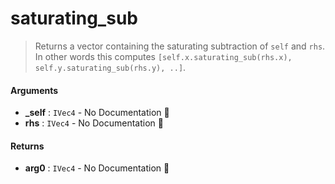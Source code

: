 # saturating\_sub

>  Returns a vector containing the saturating subtraction of `self` and `rhs`.
>  In other words this computes `[self.x.saturating_sub(rhs.x), self.y.saturating_sub(rhs.y), ..]`.

#### Arguments

- **\_self** : `IVec4` \- No Documentation 🚧
- **rhs** : `IVec4` \- No Documentation 🚧

#### Returns

- **arg0** : `IVec4` \- No Documentation 🚧